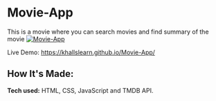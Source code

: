 # Movie-App
This is a movie where you can search movies and find summary of the movie
<a href="https://ibb.co/Wp87FRT"><img src="https://i.ibb.co/7NMBV09/Movie-App.png" alt="Movie-App" border="0"></a>

Live Demo:  https://khallslearn.github.io/Movie-App/

## How It's Made:

**Tech used:** HTML, CSS, JavaScript and TMDB API.

